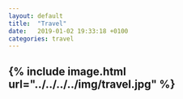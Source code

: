 ```yaml
---
layout: default
title:  "Travel"
date:   2019-01-02 19:33:18 +0100
categories: travel
---
```

{% include image.html url="../../../../img/travel.jpg" %}
---

